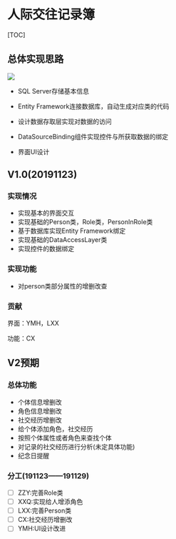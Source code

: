 # 人际交往记录簿



[TOC]

## 总体实现思路

![](F:\陈茜\大三上\大型应用软件设计\实验报告\总体实现方案.png)

- SQL Server存储基本信息  

- Entity Framework连接数据库，自动生成对应类的代码 

- 设计数据存取层实现对数据的访问

- DataSourceBinding组件实现控件与所获取数据的绑定

- 界面UI设计

  

## V1.0(20191123)

### 实现情况

- 实现基本的界面交互
- 实现基础的Person类，Role类，PersonInRole类
- 基于数据库实现Entity Framework绑定
- 实现基础的DataAccessLayer类
- 实现控件的数据绑定

### 实现功能

- 对person类部分属性的增删改查

### 贡献

界面：YMH，LXX

功能：CX



## V2预期

### 总体功能

- 个体信息增删改
- 角色信息增删改
- 社交经历增删改
- 给个体添加角色，社交经历
- 按照个体属性或者角色来查找个体
- 对记录的社交经历进行分析(未定具体功能)
- 纪念日提醒

### 分工(191123——191129)

- [ ] ZZY:完善Role类
- [ ] XXQ:实现给人增添角色
- [ ] LXX:完善Person类
- [ ] CX:社交经历增删改
- [ ] YMH:UI设计改进